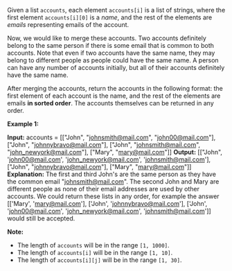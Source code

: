 
Given a list  `accounts`, each element  `accounts[i]`  is a list of strings, where the first element  `accounts[i][0]`  is a  _name_, and the rest of the elements are  _emails_  representing emails of the account.

Now, we would like to merge these accounts. Two accounts definitely belong to the same person if there is some email that is common to both accounts. Note that even if two accounts have the same name, they may belong to different people as people could have the same name. A person can have any number of accounts initially, but all of their accounts definitely have the same name.

After merging the accounts, return the accounts in the following format: the first element of each account is the name, and the rest of the elements are emails  **in sorted order**. The accounts themselves can be returned in any order.

**Example 1:**  

**Input:** 
accounts = [["John", "johnsmith@mail.com", "john00@mail.com"], ["John", "johnnybravo@mail.com"], ["John", "johnsmith@mail.com", "john_newyork@mail.com"], ["Mary", "mary@mail.com"]]
**Output:** [["John", 'john00@mail.com', 'john_newyork@mail.com', 'johnsmith@mail.com'],  ["John", "johnnybravo@mail.com"], ["Mary", "mary@mail.com"]]
**Explanation:** 
The first and third John's are the same person as they have the common email "johnsmith@mail.com".
The second John and Mary are different people as none of their email addresses are used by other accounts.
We could return these lists in any order, for example the answer [['Mary', 'mary@mail.com'], ['John', 'johnnybravo@mail.com'], 
['John', 'john00@mail.com', 'john_newyork@mail.com', 'johnsmith@mail.com']] would still be accepted.

**Note:**

-   The length of  `accounts`  will be in the range  `[1, 1000]`.
-   The length of  `accounts[i]`  will be in the range  `[1, 10]`.
-   The length of  `accounts[i][j]`  will be in the range  `[1, 30]`.